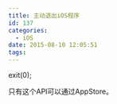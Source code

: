 ```yaml
---
title: 主动退出iOS程序
id: 137
categories:
  - iOS
date: 2015-08-10 12:05:51
tags:
---
```


exit(0);

只有这个API可以通过AppStore。